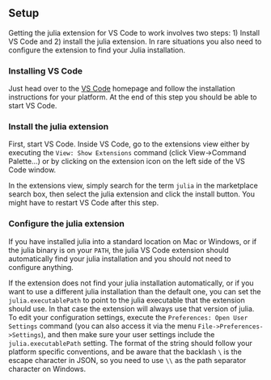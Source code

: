 ## Setup

Getting the julia extension for VS Code to work involves two steps: 1) Install VS Code and 2) install the julia extension. In rare situations you also need to configure the extension to find your Julia installation.

### Installing VS Code

Just head over to the [VS Code](https://code.visualstudio.com/) homepage and follow the installation instructions for your platform. At the end of this step you should be able to start VS Code.

### Install the julia extension

First, start VS Code. Inside VS Code, go to the extensions view either by executing the ``View: Show Extensions`` command (click View->Command Palette...) or by clicking on the extension icon on the left side of the VS Code window.

In the extensions view, simply search for the term ``julia`` in the marketplace search box, then select the julia extension and click the install button. You might have to restart VS Code after this step.

### Configure the julia extension

If you have installed julia into a standard location on Mac or Windows, or if the julia binary is on your ``PATH``, the julia VS Code extension should automatically find your julia installation and you should not need to configure anything.

If the extension does not find your julia installation automatically, or if you want to use a different julia installation than the default one, you can set the ``julia.executablePath`` to point to the julia executable that the extension should use. In that case the extension will always use that version of julia. To edit your configuration settings, execute the ``Preferences: Open User Settings`` command (you can also access it via the menu ``File->Preferences->Settings``), and then make sure your user settings include the ``julia.executablePath`` setting. The format of the string should follow your platform specific conventions, and be aware that the backlash ``\`` is the escape character in JSON, so you need to use ``\\`` as the path separator character on Windows.
